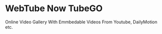 # WebTube Now TubeGO
Online Video Gallery With Emmbedable Videos From Youtube, DailyMotion etc.

 


